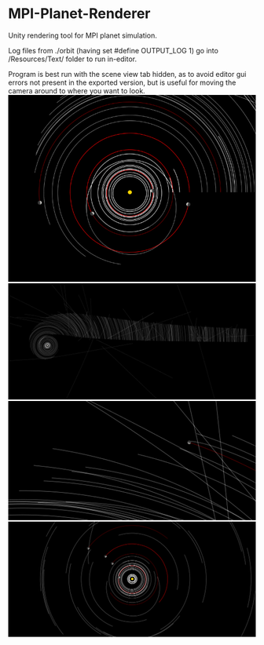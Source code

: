 # MPI-Planet-Renderer
Unity rendering tool for MPI planet simulation.

Log files from ./orbit (having set #define OUTPUT_LOG 1) go into /Resources/Text/ folder to run in-editor.

Program is best run with the scene view tab hidden, as to avoid editor gui errors not present in the exported version, but is useful for moving the camera around to where you want to look.
![Alt text](/images/img.png?raw=true "")
![Alt text](/images/img3.png?raw=true "")
![Alt text](/images/img4.png?raw=true "")
![Alt text](/images/img2.png?raw=true "")